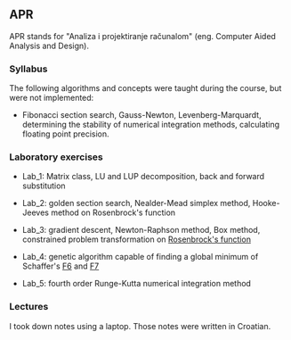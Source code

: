 ﻿## APR

APR stands for "Analiza i projektiranje računalom" (eng. Computer Aided Analysis and Design).

### Syllabus

The following algorithms and concepts were taught during the course, but were not implemented:
* Fibonacci section search, Gauss-Newton, Levenberg-Marquardt, determining the stability of numerical integration methods, calculating floating point precision.

### Laboratory exercises

* Lab_1: Matrix class, LU and LUP decomposition, back and forward substitution

* Lab_2: golden section search, Nealder-Mead simplex method, Hooke-Jeeves method on Rosenbrock's function

* Lab_3: gradient descent, Newton-Raphson method, Box method, constrained problem transformation on [Rosenbrock's function](https://en.wikipedia.org/wiki/Rosenbrock_function)

* Lab_4: genetic algorithm capable of finding a global minimum of Schaffer's [F6](https://www.cs.unm.edu/~neal.holts/dga/benchmarkFunction/schafferf6.html) and [F7](https://www.cs.unm.edu/~neal.holts/dga/benchmarkFunction/schafferf7.html)

* Lab_5: fourth order Runge-Kutta numerical integration method

### Lectures

I took down notes using a laptop. Those notes were written in Croatian.
